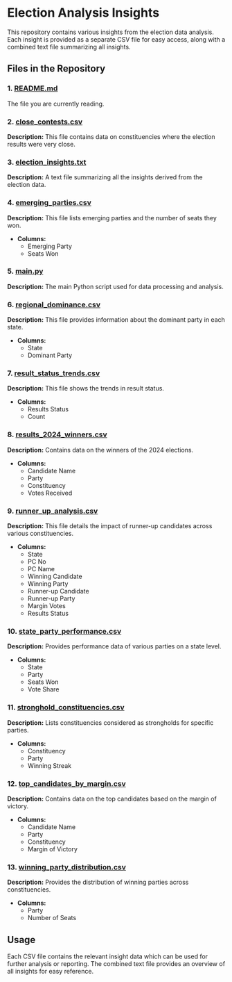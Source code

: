 # Election Analysis Insights

This repository contains various insights from the election data analysis. Each insight is provided as a separate CSV file for easy access, along with a combined text file summarizing all insights.

## Files in the Repository

### 1. [README.md](README.md)
The file you are currently reading.

### 2. [close_contests.csv](close_contests.csv)
**Description:** This file contains data on constituencies where the election results were very close.

### 3. [election_insights.txt](election_insights.txt)
**Description:** A text file summarizing all the insights derived from the election data.

### 4. [emerging_parties.csv](emerging_parties.csv)
**Description:** This file lists emerging parties and the number of seats they won.
- **Columns:**
  - Emerging Party
  - Seats Won

### 5. [main.py](main.py)
**Description:** The main Python script used for data processing and analysis.

### 6. [regional_dominance.csv](regional_dominance.csv)
**Description:** This file provides information about the dominant party in each state.
- **Columns:**
  - State
  - Dominant Party

### 7. [result_status_trends.csv](result_status_trends.csv)
**Description:** This file shows the trends in result status.
- **Columns:**
  - Results Status
  - Count

### 8. [results_2024_winners.csv](results_2024_winners.csv)
**Description:** Contains data on the winners of the 2024 elections.
- **Columns:** 
  - Candidate Name
  - Party
  - Constituency
  - Votes Received

### 9. [runner_up_analysis.csv](runner_up_analysis.csv)
**Description:** This file details the impact of runner-up candidates across various constituencies.
- **Columns:**
  - State
  - PC No
  - PC Name
  - Winning Candidate
  - Winning Party
  - Runner-up Candidate
  - Runner-up Party
  - Margin Votes
  - Results Status

### 10. [state_party_performance.csv](state_party_performance.csv)
**Description:** Provides performance data of various parties on a state level.
- **Columns:**
  - State
  - Party
  - Seats Won
  - Vote Share

### 11. [stronghold_constituencies.csv](stronghold_constituencies.csv)
**Description:** Lists constituencies considered as strongholds for specific parties.
- **Columns:**
  - Constituency
  - Party
  - Winning Streak

### 12. [top_candidates_by_margin.csv](top_candidates_by_margin.csv)
**Description:** Contains data on the top candidates based on the margin of victory.
- **Columns:**
  - Candidate Name
  - Party
  - Constituency
  - Margin of Victory

### 13. [winning_party_distribution.csv](winning_party_distribution.csv)
**Description:** Provides the distribution of winning parties across constituencies.
- **Columns:**
  - Party
  - Number of Seats

## Usage

Each CSV file contains the relevant insight data which can be used for further analysis or reporting. The combined text file provides an overview of all insights for easy reference.



